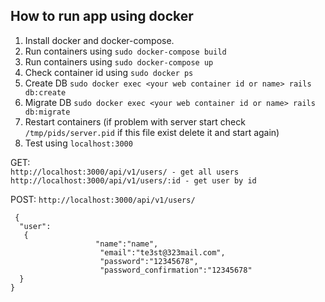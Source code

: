 ## How to run app using docker

1. Install docker and docker-compose.
2. Run containers using ```sudo docker-compose build```
3. Run containers using ```sudo docker-compose up```
4. Check container id using ```sudo docker ps```
5. Create DB ```sudo docker exec <your web container id or name> rails db:create```
6. Migrate DB ```sudo docker exec <your web container id or name> rails db:migrate```
7. Restart containers (if problem with server start check ```/tmp/pids/server.pid``` if this file exist delete it and start again)
8. Test using ```localhost:3000```


GET:<br>
`http://localhost:3000/api/v1/users/ - get all users`
`http://localhost:3000/api/v1/users/:id - get user by id`

POST:
```http://localhost:3000/api/v1/users/```
```
 {
  "user":
   { 
                   "name":"name",
                    "email":"te3st@323mail.com",
                    "password":"12345678",
                    "password_confirmation":"12345678"
  }
}
```

